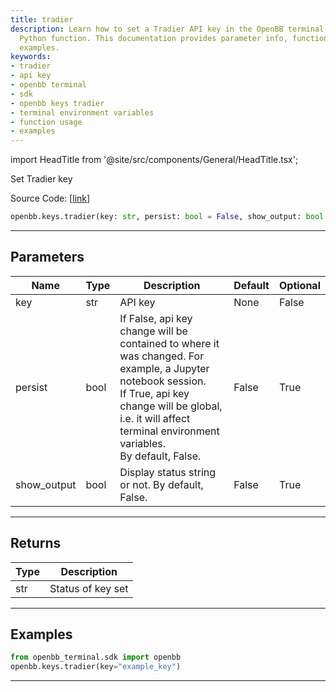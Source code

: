 ```yaml
---
title: tradier
description: Learn how to set a Tradier API key in the OpenBB terminal using the 'openbb.keys.tradier'
  Python function. This documentation provides parameter info, function usage, and
  examples.
keywords:
- tradier
- api key
- openbb terminal
- sdk
- openbb keys tradier
- terminal environment variables
- function usage
- examples
---
```


import HeadTitle from '@site/src/components/General/HeadTitle.tsx';

<HeadTitle title="keys.tradier - Reference | OpenBB SDK Docs" />

Set Tradier key

Source Code: [[link](https://github.com/OpenBB-finance/OpenBB/tree/main/openbb_terminal/keys_model.py#L680)]

```python
openbb.keys.tradier(key: str, persist: bool = False, show_output: bool = False)
```

---

## Parameters

| Name | Type | Description | Default | Optional |
| ---- | ---- | ----------- | ------- | -------- |
| key | str | API key | None | False |
| persist | bool | If False, api key change will be contained to where it was changed. For example, a Jupyter notebook session.<br/>If True, api key change will be global, i.e. it will affect terminal environment variables.<br/>By default, False. | False | True |
| show_output | bool | Display status string or not. By default, False. | False | True |


---

## Returns

| Type | Description |
| ---- | ----------- |
| str | Status of key set |
---

## Examples

```python
from openbb_terminal.sdk import openbb
openbb.keys.tradier(key="example_key")
```

---
